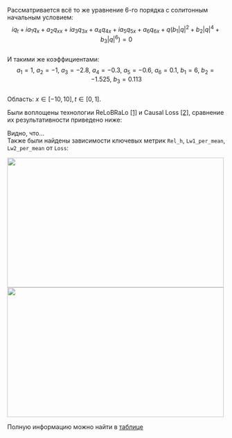 Рассматривается всё то же уравнение 6-го порядка с солитонным начальным условием:  
$$iq_t + ia_1q_x + a_2q_{xx} + ia_3q_{3x} + a_4q_{4x} + ia_5q_{5x} + a_6q_{6x} + q(b_1|q|^2 +b_2|q|^4 + b_3|q|^6)=0$$  
И такими же коэффициентами:  
$$a_1 = 1,\ a_2 = -1,\ a_3 = -2.8,\ a_4 = -0.3,\ a_5 = -0.6,\ a_6 = 0.1,\ b_1 = 6,\ b_2 = -1.525,\ b_3 = 0.113$$  
Область: $x\in[-10,10], t\in[0,1]$.  

Были воплощены технологии ReLoBRaLo [[1]](https://arxiv.org/abs/2110.09813) и Causal Loss [[2]](https://arxiv.org/abs/2203.07404), сравнение их результативности приведено ниже:  


Видно, что...  
Также были найдены зависимости ключевых метрик `Rel_h`, `Lw1_per_mean`, `Lw2_per_mean` от `Loss`:  

<img src="https://github.com/mikhakuv/PINNs/blob/main/pictures/exp60_charts_1.PNG" width="500" height="300">  
<img src="https://github.com/mikhakuv/PINNs/blob/main/pictures/exp60_charts_2.PNG" width="500" height="300">  

Полную информацию можно найти в [таблице](https://github.com/mikhakuv/PINNs/blob/main/statistics/loss_stats.xlsx)
